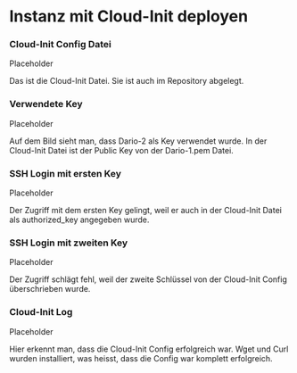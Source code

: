 # Instanz mit Cloud-Init deployen

### Cloud-Init Config Datei
Placeholder

Das ist die Cloud-Init Datei. Sie ist auch im Repository abgelegt. 

### Verwendete Key
Placeholder

Auf dem Bild sieht man, dass Dario-2 als Key verwendet wurde. In der Cloud-Init Datei ist der Public Key von der Dario-1.pem Datei. 

### SSH Login mit ersten Key
Placeholder

Der Zugriff mit dem ersten Key gelingt, weil er auch in der Cloud-Init Datei als authorized_key angegeben wurde. 

### SSH Login mit zweiten Key
Placeholder

Der Zugriff schlägt fehl, weil der zweite Schlüssel von der Cloud-Init Config überschrieben wurde. 

### Cloud-Init Log
Placeholder

Hier erkennt man, dass die Cloud-Init Config erfolgreich war. Wget und Curl wurden installiert, was heisst, dass die Config war komplett erfolgreich. 